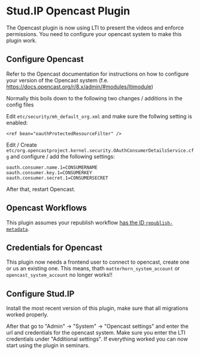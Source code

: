 # Stud.IP Opencast Plugin

The Opencast plugin is now using LTI to present the videos and enforce permissions. You need to configure your opencast system to make this plugin work.

## Configure Opencast

Refer to the Opencast documentation for instructions on how to configure your version of the Opencast system (f.e. https://docs.opencast.org/r/8.x/admin/#modules/ltimodule)

Normally this boils down to the following two changes / additions in the config files

Edit `etc/security/mh_default_org.xml` and make sure the follwing setting is enabled:
```
<ref bean="oauthProtectedResourceFilter" />
```

Edit / Create `etc/org.opencastproject.kernel.security.OAuthConsumerDetailsService.cfg` and configure / add the following settings:
```
oauth.consumer.name.1=CONSUMERNAME
oauth.consumer.key.1=CONSUMERKEY
oauth.consumer.secret.1=CONSUMERSECRET
```

After that, restart Opencast.

## Opencast Workflows

This plugin assumes your republish workflow [has the ID `republish-metadata`](https://github.com/elan-ev/studip-opencast-plugin/issues/196).

## Credentials for Opencast

This plugin now needs a frontend user to connect to opencast, create one or us an existing one. 
This means, thath `matterhorn_system_account` or `opencast_system_account` no longer works!!

## Configure Stud.IP

Install the most recent version of this plugin, make sure that all migrations worked properly.

After that go to "Admin" -> "System" -> "Opencast settings" and enter the url and credentials for the opencast system. 
Make sure you enter the LTI credentials under "Additional settings".
If everything worked you can now start using the plugin in seminars.
